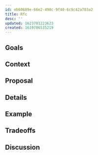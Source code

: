 ```yaml
---
id: eb60689e-66e2-490c-9f40-6c9c42a783a2
title: Rfc
desc: ''
updated: 1623701223623
created: 1619706535219
---
```


## Goals

## Context

## Proposal

## Details

## Example

## Tradeoffs

## Discussion